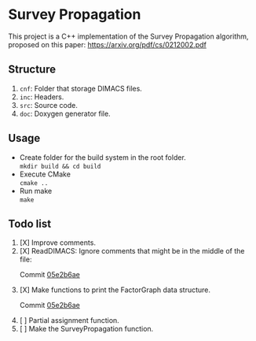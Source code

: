 # Survey Propagation
This project is a C++ implementation of the Survey Propagation algorithm, proposed on this paper:
 https://arxiv.org/pdf/cs/0212002.pdf

## Structure
1. `cnf`: Folder that storage DIMACS files. 
2. `inc`: Headers. 
3. `src`: Source code. 
4. `doc`: Doxygen generator file. 
## Usage
- Create folder for the build system in the root folder. <br />
```mkdir build && cd build```
- Execute CMake <br />
  ```cmake ..```
- Run make <br />
  `make`

## Todo list 
1. [X] Improve comments. 
2. [X] ReadDIMACS: Ignore comments that might be in the middle of the file: <p>Commit <a href="https://github.com/antoniomanuelfr/Survey-Propagation/commit/05e2b6ae459a25f6824fc8eccd17264eb44da99f" rel="nofollow">05e2b6ae</a></p>
3. [X] Make functions to print the FactorGraph data structure. <p>Commit <a href="https://github.com/antoniomanuelfr/Survey-Propagation/commit/05e2b6ae459a25f6824fc8eccd17264eb44da99f" rel="nofollow">05e2b6ae</a></p>
4. [ ] Partial assignment function. 
5. [ ] Make the SurveyPropagation function. 
